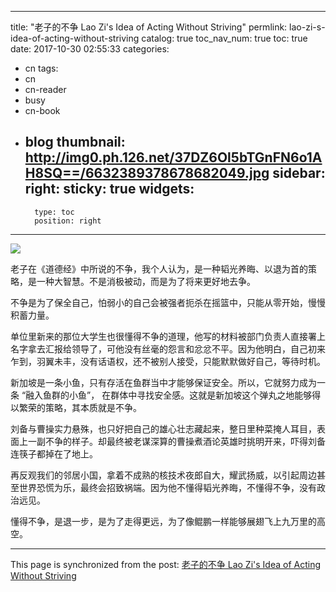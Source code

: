 
---
title: "老子的不争 Lao Zi's Idea of Acting Without Striving"
permlink: lao-zi-s-idea-of-acting-without-striving
catalog: true
toc_nav_num: true
toc: true
date: 2017-10-30 02:55:33
categories:
- cn
tags:
- cn
- cn-reader
- busy
- cn-book
- blog
thumbnail: http://img0.ph.126.net/37DZ6Ol5bTGnFN6o1AH8SQ==/6632389378678682049.jpg
sidebar:
    right:
        sticky: true
widgets:
    -
        type: toc
        position: right
---


![](http://img0.ph.126.net/37DZ6Ol5bTGnFN6o1AH8SQ==/6632389378678682049.jpg)

老子在《道德经》中所说的不争，我个人认为，是一种韬光养晦、以退为首的策略，是一种大智慧。不是消极被动，而是为了将来更好地去争。

不争是为了保全自己，怕弱小的自己会被强者扼杀在摇篮中，只能从零开始，慢慢积蓄力量。

单位里新来的那位大学生也很懂得不争的道理，他写的材料被部门负责人直接署上名字拿去汇报给领导了，可他没有丝毫的怨言和忿忿不平。因为他明白，自己初来乍到，羽翼未丰，没有话语权，还不被别人接受，只能默默做好自己，等待时机。

新加坡是一条小鱼，只有存活在鱼群当中才能够保证安全。所以，它就努力成为一条 “融入鱼群的小鱼”， 在群体中寻找安全感。这就是新加坡这个弹丸之地能够得以繁荣的策略，其本质就是不争。 

刘备与曹操实力悬殊，也只好把自己的雄心壮志藏起来，整日里种菜掩人耳目，表面上一副不争的样子。却最终被老谋深算的曹操煮酒论英雄时挑明开来，吓得刘备连筷子都掉在了地上。

再反观我们的邻居小国，拿着不成熟的核技术夜郎自大，耀武扬威，以引起周边甚至世界恐慌为乐，最终会招致祸端。因为他不懂得韬光养晦，不懂得不争，没有政治远见。

懂得不争，是退一步，是为了走得更远，为了像鲲鹏一样能够展翅飞上九万里的高空。

- - -

This page is synchronized from the post: [老子的不争 Lao Zi's Idea of Acting Without Striving](https://steemit.com/@bring/lao-zi-s-idea-of-acting-without-striving)

